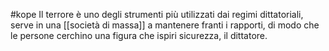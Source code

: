 #kope 
Il terrore è uno degli strumenti più utilizzati dai regimi dittatoriali, serve in una [[società di massa]] a mantenere franti i rapporti, di modo che le persone cerchino una figura che ispiri sicurezza, il dittatore.